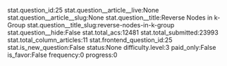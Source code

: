 stat.question_id:25
stat.question__article__live:None
stat.question__article__slug:None
stat.question__title:Reverse Nodes in k-Group
stat.question__title_slug:reverse-nodes-in-k-group
stat.question__hide:False
stat.total_acs:12481
stat.total_submitted:23993
stat.total_column_articles:11
stat.frontend_question_id:25
stat.is_new_question:False
status:None
difficulty.level:3
paid_only:False
is_favor:False
frequency:0
progress:0
